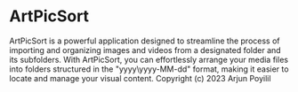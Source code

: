 # ArtPicSort
 ArtPicSort is a powerful application designed to streamline the process of importing and organizing images and videos from a designated folder and its subfolders. With ArtPicSort, you can effortlessly arrange your media files into folders structured in the "yyyy\yyyy-MM-dd" format, making it easier to locate and manage your visual content.
Copyright (c) 2023 Arjun Poyilil
